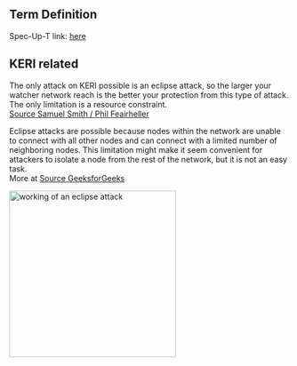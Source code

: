## Term Definition

Spec-Up-T link: <a href='https://weboftrust.github.io/WOT-terms/docs/glossary/eclipse-attack'>here</a>

## KERI related
The only attack on KERI possible is an eclipse attack, so the larger your watcher network reach is the better your protection from this type of attack. The only limitation is a resource constraint.  
[Source Samuel Smith / Phil Feairheller](https://hackmd.io/-soUScAqQEaSw5MJ71899w?view#2022-09-06)

Eclipse attacks are possible because nodes within the network are unable to connect with all other nodes and can connect with a limited number of neighboring nodes. This limitation might make it seem convenient for attackers to isolate a node from the rest of the network, but it is not an easy task.   
More at [Source GeeksforGeeks](https://www.geeksforgeeks.org/what-is-an-eclipse-attack/)

<img src="https://hackmd.io/_uploads/B1uNi0Egi.png" alt="working of an eclipse attack" width="300" />

